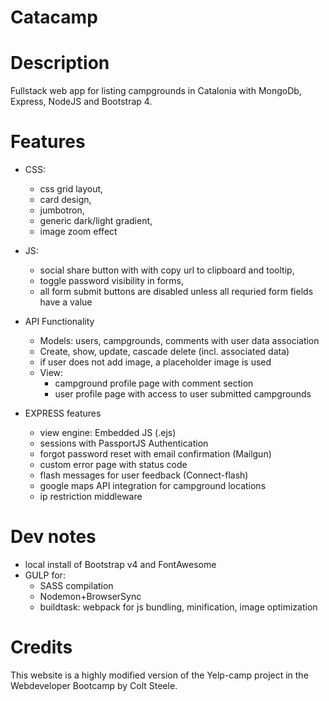 # Catacamp

# Description
Fullstack web app for listing campgrounds in Catalonia with MongoDb, Express, NodeJS and Bootstrap 4.

# Features
- CSS: 
    - css grid layout, 
    - card design, 
    - jumbotron, 
    - generic dark/light gradient, 
    - image zoom effect

- JS: 
    - social share button with with copy url to clipboard and tooltip,
    - toggle password visibility in forms,
    - all form submit buttons are disabled unless all requried form fields have a value

- API Functionality
    - Models: users, campgrounds, comments with user data association 
    - Create, show, update, cascade delete (incl. associated data)
    - if user does not add image, a placeholder image is used
    - View: 
        - campground profile page with comment section
        - user profile page with access to user submitted campgrounds

- EXPRESS features
    - view engine: Embedded JS (.ejs)
    - sessions with PassportJS Authentication
    - forgot password reset with email confirmation (Mailgun)
    - custom error page with status code
    - flash messages for user feedback (Connect-flash)
    - google maps API integration for campground locations
    - ip restriction middleware

# Dev notes
- local install of Bootstrap v4 and FontAwesome 
- GULP for:
    - SASS compilation
    - Nodemon+BrowserSync
    - buildtask: webpack for js bundling, minification, image optimization 

# Credits

This website is a highly modified version of the Yelp-camp project in the Webdeveloper Bootcamp by Colt Steele.